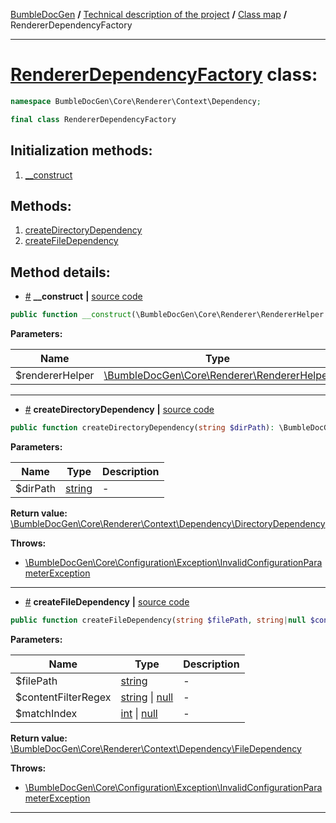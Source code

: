 <!-- {% raw %} -->
<embed> <a href="/docs/README.md">BumbleDocGen</a> <b>/</b> <a href="/docs/tech/readme.md">Technical description of the project</a> <b>/</b> <a href="/docs/tech/map.md">Class map</a> <b>/</b> RendererDependencyFactory<hr> </embed>

<h1>
    <a href="https://github.com/bumble-tech/bumble-doc-gen/blob/master/src/Core/Renderer/Context/Dependency/RendererDependencyFactory.php#L10">RendererDependencyFactory</a> class:
</h1>





```php
namespace BumbleDocGen\Core\Renderer\Context\Dependency;

final class RendererDependencyFactory
```








<h2>Initialization methods:</h2>

<ol>
<li>
    <a href="#m-construct">__construct</a>
    </li>
</ol>

<h2>Methods:</h2>

<ol>
<li>
    <a href="#mcreatedirectorydependency">createDirectoryDependency</a>
    </li>
<li>
    <a href="#mcreatefiledependency">createFileDependency</a>
    </li>
</ol>







<h2>Method details:</h2>

<div class='method_description-block'>

<ul>
<li><a name="m-construct" href="#m-construct">#</a>
 <b>__construct</b>
    <b>|</b> <a href="https://github.com/bumble-tech/bumble-doc-gen/blob/master/src/Core/Renderer/Context/Dependency/RendererDependencyFactory.php#L12">source code</a></li>
</ul>

```php
public function __construct(\BumbleDocGen\Core\Renderer\RendererHelper $rendererHelper);
```



<b>Parameters:</b>

<table>
    <thead>
    <tr>
        <th>Name</th>
        <th>Type</th>
        <th>Description</th>
    </tr>
    </thead>
    <tbody>
            <tr>
            <td>$rendererHelper</td>
            <td><a href='https://github.com/bumble-tech/bumble-doc-gen/blob/master/src/Core/Renderer/RendererHelper.php'>\BumbleDocGen\Core\Renderer\RendererHelper</a></td>
            <td>-</td>
        </tr>
        </tbody>
</table>



</div>
<hr>
<div class='method_description-block'>

<ul>
<li><a name="mcreatedirectorydependency" href="#mcreatedirectorydependency">#</a>
 <b>createDirectoryDependency</b>
    <b>|</b> <a href="https://github.com/bumble-tech/bumble-doc-gen/blob/master/src/Core/Renderer/Context/Dependency/RendererDependencyFactory.php#L31">source code</a></li>
</ul>

```php
public function createDirectoryDependency(string $dirPath): \BumbleDocGen\Core\Renderer\Context\Dependency\DirectoryDependency;
```



<b>Parameters:</b>

<table>
    <thead>
    <tr>
        <th>Name</th>
        <th>Type</th>
        <th>Description</th>
    </tr>
    </thead>
    <tbody>
            <tr>
            <td>$dirPath</td>
            <td><a href='https://www.php.net/manual/en/language.types.string.php'>string</a></td>
            <td>-</td>
        </tr>
        </tbody>
</table>

<b>Return value:</b> <a href='https://github.com/bumble-tech/bumble-doc-gen/blob/master/src/Core/Renderer/Context/Dependency/DirectoryDependency.php'>\BumbleDocGen\Core\Renderer\Context\Dependency\DirectoryDependency</a>


<b>Throws:</b>
<ul>
<li>
    <a href="/docs/tech/classes/InvalidConfigurationParameterException_2.md">\BumbleDocGen\Core\Configuration\Exception\InvalidConfigurationParameterException</a></li>

</ul>

</div>
<hr>
<div class='method_description-block'>

<ul>
<li><a name="mcreatefiledependency" href="#mcreatefiledependency">#</a>
 <b>createFileDependency</b>
    <b>|</b> <a href="https://github.com/bumble-tech/bumble-doc-gen/blob/master/src/Core/Renderer/Context/Dependency/RendererDependencyFactory.php#L20">source code</a></li>
</ul>

```php
public function createFileDependency(string $filePath, string|null $contentFilterRegex = null, int|null $matchIndex = null): \BumbleDocGen\Core\Renderer\Context\Dependency\FileDependency;
```



<b>Parameters:</b>

<table>
    <thead>
    <tr>
        <th>Name</th>
        <th>Type</th>
        <th>Description</th>
    </tr>
    </thead>
    <tbody>
            <tr>
            <td>$filePath</td>
            <td><a href='https://www.php.net/manual/en/language.types.string.php'>string</a></td>
            <td>-</td>
        </tr>
            <tr>
            <td>$contentFilterRegex</td>
            <td><a href='https://www.php.net/manual/en/language.types.string.php'>string</a> | <a href='https://www.php.net/manual/en/language.types.null.php'>null</a></td>
            <td>-</td>
        </tr>
            <tr>
            <td>$matchIndex</td>
            <td><a href='https://www.php.net/manual/en/language.types.integer.php'>int</a> | <a href='https://www.php.net/manual/en/language.types.null.php'>null</a></td>
            <td>-</td>
        </tr>
        </tbody>
</table>

<b>Return value:</b> <a href='https://github.com/bumble-tech/bumble-doc-gen/blob/master/src/Core/Renderer/Context/Dependency/FileDependency.php'>\BumbleDocGen\Core\Renderer\Context\Dependency\FileDependency</a>


<b>Throws:</b>
<ul>
<li>
    <a href="/docs/tech/classes/InvalidConfigurationParameterException_2.md">\BumbleDocGen\Core\Configuration\Exception\InvalidConfigurationParameterException</a></li>

</ul>

</div>
<hr>

<!-- {% endraw %} -->